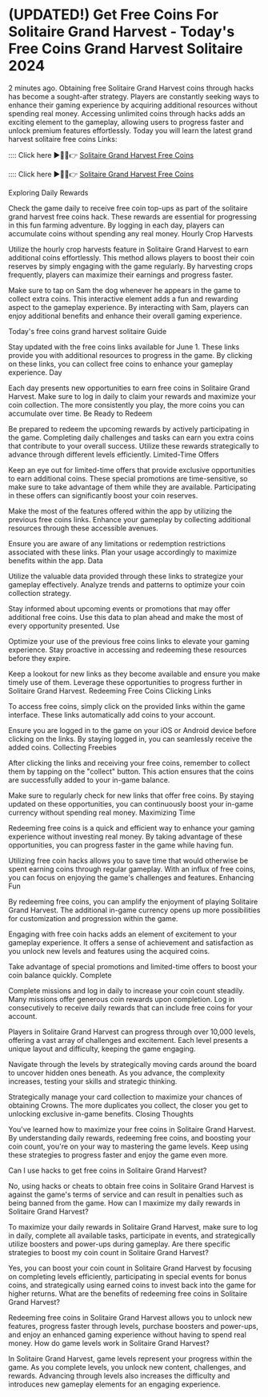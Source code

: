 # (UPDATED!) Get Free Coins For Solitaire Grand Harvest - Today's Free Coins Grand Harvest Solitaire 2024
2 minutes ago. Obtaining free Solitaire Grand Harvest coins through hacks has become a sought-after strategy. Players are constantly seeking ways to enhance their gaming experience by acquiring additional resources without spending real money. Accessing unlimited coins through hacks adds an exciting element to the gameplay, allowing users to progress faster and unlock premium features effortlessly. Today you will learn the latest grand harvest solitaire free coins Links:

:::: Click here ►🔴✅👉 <a href="https://cutt.ly/reRmC5dM">Solitaire Grand Harvest Free Coins</a>

:::: Click here ►🔴✅👉 <a href="https://cutt.ly/reRmC5dM">Solitaire Grand Harvest Free Coins</a>

Exploring Daily Rewards

Check the game daily to receive free coin top-ups as part of the solitaire grand harvest free coins hack. These rewards are essential for progressing in this fun farming adventure. By logging in each day, players can accumulate coins without spending any real money.
Hourly Crop Harvests

Utilize the hourly crop harvests feature in Solitaire Grand Harvest to earn additional coins effortlessly. This method allows players to boost their coin reserves by simply engaging with the game regularly. By harvesting crops frequently, players can maximize their earnings and progress faster.

Make sure to tap on Sam the dog whenever he appears in the game to collect extra coins. This interactive element adds a fun and rewarding aspect to the gameplay experience. By interacting with Sam, players can enjoy additional benefits and enhance their overall gaming experience.

Today's free coins grand harvest solitaire Guide

Stay updated with the free coins links available for June 1. These links provide you with additional resources to progress in the game. By clicking on these links, you can collect free coins to enhance your gameplay experience.
Day

Each day presents new opportunities to earn free coins in Solitaire Grand Harvest. Make sure to log in daily to claim your rewards and maximize your coin collection. The more consistently you play, the more coins you can accumulate over time.
Be Ready to Redeem

Be prepared to redeem the upcoming rewards by actively participating in the game. Completing daily challenges and tasks can earn you extra coins that contribute to your overall success. Utilize these rewards strategically to advance through different levels efficiently.
Limited-Time Offers

Keep an eye out for limited-time offers that provide exclusive opportunities to earn additional coins. These special promotions are time-sensitive, so make sure to take advantage of them while they are available. Participating in these offers can significantly boost your coin reserves.

Make the most of the features offered within the app by utilizing the previous free coins links. Enhance your gameplay by collecting additional resources through these accessible avenues.

Ensure you are aware of any limitations or redemption restrictions associated with these links. Plan your usage accordingly to maximize benefits within the app.
Data

Utilize the valuable data provided through these links to strategize your gameplay effectively. Analyze trends and patterns to optimize your coin collection strategy.

Stay informed about upcoming events or promotions that may offer additional free coins. Use this data to plan ahead and make the most of every opportunity presented.
Use

Optimize your use of the previous free coins links to elevate your gaming experience. Stay proactive in accessing and redeeming these resources before they expire.

Keep a lookout for new links as they become available and ensure you make timely use of them. Leverage these opportunities to progress further in Solitaire Grand Harvest.
Redeeming Free Coins
Clicking Links

To access free coins, simply click on the provided links within the game interface. These links automatically add coins to your account.

Ensure you are logged in to the game on your iOS or Android device before clicking on the links. By staying logged in, you can seamlessly receive the added coins.
Collecting Freebies

After clicking the links and receiving your free coins, remember to collect them by tapping on the "collect" button. This action ensures that the coins are successfully added to your in-game balance.

Make sure to regularly check for new links that offer free coins. By staying updated on these opportunities, you can continuously boost your in-game currency without spending real money.
Maximizing Time

Redeeming free coins is a quick and efficient way to enhance your gaming experience without investing real money. By taking advantage of these opportunities, you can progress faster in the game while having fun.

Utilizing free coin hacks allows you to save time that would otherwise be spent earning coins through regular gameplay. With an influx of free coins, you can focus on enjoying the game's challenges and features.
Enhancing Fun

By redeeming free coins, you can amplify the enjoyment of playing Solitaire Grand Harvest. The additional in-game currency opens up more possibilities for customization and progression within the game.

Engaging with free coin hacks adds an element of excitement to your gameplay experience. It offers a sense of achievement and satisfaction as you unlock new levels and features using the acquired coins.

Take advantage of special promotions and limited-time offers to boost your coin balance quickly.
Complete

Complete missions and log in daily to increase your coin count steadily. Many missions offer generous coin rewards upon completion. Log in consecutively to receive daily rewards that can include free coins for your account.

Players in Solitaire Grand Harvest can progress through over 10,000 levels, offering a vast array of challenges and excitement. Each level presents a unique layout and difficulty, keeping the game engaging.

Navigate through the levels by strategically moving cards around the board to uncover hidden ones beneath. As you advance, the complexity increases, testing your skills and strategic thinking.

Strategically manage your card collection to maximize your chances of obtaining Crowns. The more duplicates you collect, the closer you get to unlocking exclusive in-game benefits.
Closing Thoughts

You've learned how to maximize your free coins in Solitaire Grand Harvest. By understanding daily rewards, redeeming free coins, and boosting your coin count, you're on your way to mastering the game levels. Keep using these strategies to progress faster and enjoy the game even more.

Can I use hacks to get free coins in Solitaire Grand Harvest?

No, using hacks or cheats to obtain free coins in Solitaire Grand Harvest is against the game's terms of service and can result in penalties such as being banned from the game.
How can I maximize my daily rewards in Solitaire Grand Harvest?

To maximize your daily rewards in Solitaire Grand Harvest, make sure to log in daily, complete all available tasks, participate in events, and strategically utilize boosters and power-ups during gameplay.
Are there specific strategies to boost my coin count in Solitaire Grand Harvest?

Yes, you can boost your coin count in Solitaire Grand Harvest by focusing on completing levels efficiently, participating in special events for bonus coins, and strategically using earned coins to invest back into the game for higher returns.
What are the benefits of redeeming free coins in Solitaire Grand Harvest?

Redeeming free coins in Solitaire Grand Harvest allows you to unlock new features, progress faster through levels, purchase boosters and power-ups, and enjoy an enhanced gaming experience without having to spend real money.
How do game levels work in Solitaire Grand Harvest?

In Solitaire Grand Harvest, game levels represent your progress within the game. As you complete levels, you unlock new content, challenges, and rewards. Advancing through levels also increases the difficulty and introduces new gameplay elements for an engaging experience.

